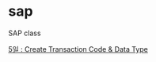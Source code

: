# sap
SAP class

[5일 : Create Transaction Code & Data Type](https://www.notion.so/5-Create-Transaction-Code-Data-Type-ac89aee370d84b62a5589878dd917f67)

